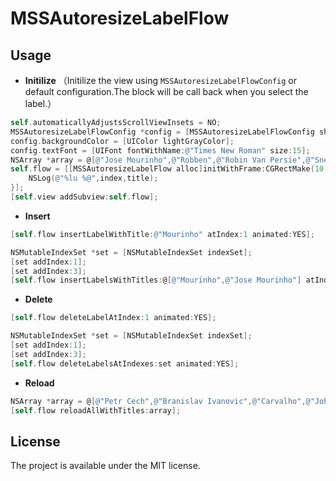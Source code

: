 # MSSAutoresizeLabelFlow 

## Usage
* **Initilize** （Initilize the view using `MSSAutoresizeLabelFlowConfig` or default configuration.The block will be call back when you select the label.）
```objective-c
self.automaticallyAdjustsScrollViewInsets = NO;
MSSAutoresizeLabelFlowConfig *config = [MSSAutoresizeLabelFlowConfig shareConfig];
config.backgroundColor = [UIColor lightGrayColor];
config.textFont = [UIFont fontWithName:@"Times New Roman" size:15];
NSArray *array = @[@"Jose Mourinho",@"Robben",@"Robin Van Persie",@"Sneijder",@"Didier Drogba",@"Frank Lampard",@"Terry"];
self.flow = [[MSSAutoresizeLabelFlow alloc]initWithFrame:CGRectMake(10, 100, [UIScreen mainScreen].bounds.size.width-20, 0) titles:array selectedHandler:^(NSUInteger index, NSString *title) {
    NSLog(@"%lu %@",index,title);
}];
[self.view addSubview:self.flow]; 
```
* **Insert**
```objective-c
[self.flow insertLabelWithTitle:@"Mourinho" atIndex:1 animated:YES];
```
```objective-c
NSMutableIndexSet *set = [NSMutableIndexSet indexSet];
[set addIndex:1];
[set addIndex:3];
[self.flow insertLabelsWithTitles:@[@"Mourinho",@"Jose Mourinho"] atIndexes:set animated:YES];
```
* **Delete**
```objective-c
[self.flow deleteLabelAtIndex:1 animated:YES];
```
```objective-c
NSMutableIndexSet *set = [NSMutableIndexSet indexSet];
[set addIndex:1];
[set addIndex:3];
[self.flow deleteLabelsAtIndexes:set animated:YES];
```
* **Reload**
```objective-c
NSArray *array = @[@"Petr Cech",@"Branislav Ivanovic",@"Carvalho",@"John Terry",@"Ashly Cole",@"Michael Essien",@"Frank Lampard",@"Michael Ballack",@"Joe Cole",@"Florent Malouda",@"Didier Drogba"];
[self.flow reloadAllWithTitles:array];
```
## License
The project is available under the MIT license.


